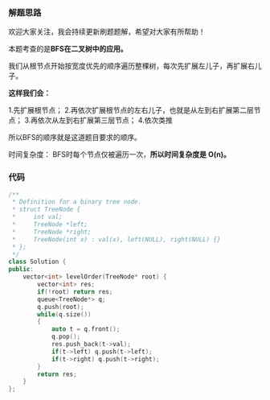 ### 解题思路
欢迎大家关注，我会持续更新刷题题解，希望对大家有所帮助！

本题考查的是**BFS在二叉树中的应用。**

我们从根节点开始按宽度优先的顺序遍历整棵树，每次先扩展左儿子，再扩展右儿子。

**这样我们会：**

1.先扩展根节点；
2.再依次扩展根节点的左右儿子，也就是从左到右扩展第二层节点；
3.再依次从左到右扩展第三层节点；
4.依次类推

所以BFS的顺序就是这道题目要求的顺序。

时间复杂度：
BFS时每个节点仅被遍历一次，**所以时间复杂度是 O(n)。**

### 代码

```cpp
/**
 * Definition for a binary tree node.
 * struct TreeNode {
 *     int val;
 *     TreeNode *left;
 *     TreeNode *right;
 *     TreeNode(int x) : val(x), left(NULL), right(NULL) {}
 * };
 */
class Solution {
public:
    vector<int> levelOrder(TreeNode* root) {
        vector<int> res;
        if(!root) return res;
        queue<TreeNode*> q;
        q.push(root);
        while(q.size())
        {
            auto t = q.front();
            q.pop();
            res.push_back(t->val);
            if(t->left) q.push(t->left);
            if(t->right) q.push(t->right);
        }
        return res;
    }
};
```